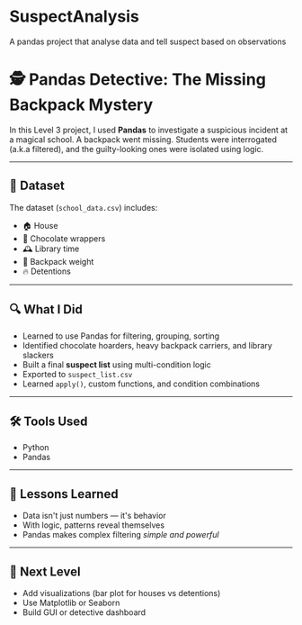 # SuspectAnalysis
A pandas project that analyse data and tell suspect based on observations
# 🕵️ Pandas Detective: The Missing Backpack Mystery

In this Level 3 project, I used **Pandas** to investigate a suspicious incident at a magical school. A backpack went missing. Students were interrogated (a.k.a filtered), and the guilty-looking ones were isolated using logic.

---

## 🧩 Dataset

The dataset (`school_data.csv`) includes:
- 🏠 House
- 🍫 Chocolate wrappers
- 🕰️ Library time
- 🎒 Backpack weight
- 🔥 Detentions

---

## 🔍 What I Did

- Learned to use Pandas for filtering, grouping, sorting
- Identified chocolate hoarders, heavy backpack carriers, and library slackers
- Built a final **suspect list** using multi-condition logic
- Exported to `suspect_list.csv`
- Learned `apply()`, custom functions, and condition combinations

---

## 🛠️ Tools Used

- Python
- Pandas

---

## 🧠 Lessons Learned

- Data isn't just numbers — it's behavior
- With logic, patterns reveal themselves
- Pandas makes complex filtering *simple and powerful*

---

## 🚀 Next Level

- Add visualizations (bar plot for houses vs detentions)
- Use Matplotlib or Seaborn
- Build GUI or detective dashboard
